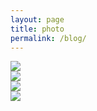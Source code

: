 ```yaml
---
layout: page
title: photo
permalink: /blog/
---
```

<!-- permalink: /photo/ -->

<img src="{{ site.baseurl }}/img/beach.jpg">


<!-- <br>

<img src="{{ site.baseurl }}/img/blue.png"> -->

<!--
<br>

<img src="{{ site.baseurl }}/img/pup.jpg"> -->


<br>

<img src="{{ site.baseurl }}/img/santanoni.jpg">


<!-- <br>


<img src="{{ site.baseurl }}/img/flower.jpg"> -->


<br>

<img src="{{ site.baseurl }}/img/black.jpg">


<br>

<img src="{{ site.baseurl }}/img/giant.jpg">


<br>
